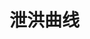 # 泄洪曲线


<preview path="../../examples/echarts/DrainageCurvesChart/DrainageCurvesChart.vue" title="使用方法" description="参照当前实例代码"></preview>

